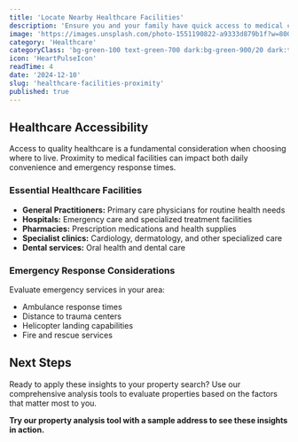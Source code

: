 ```yaml
---
title: 'Locate Nearby Healthcare Facilities'
description: 'Ensure you and your family have quick access to medical care when needed. Understand the proximity and response times of emergency services for added peace of mind.'
image: 'https://images.unsplash.com/photo-1551190822-a9333d879b1f?w=800&h=600&fit=crop&auto=format'
category: 'Healthcare'
categoryClass: 'bg-green-100 text-green-700 dark:bg-green-900/20 dark:text-green-400'
icon: 'HeartPulseIcon'
readTime: 4
date: '2024-12-10'
slug: 'healthcare-facilities-proximity'
published: true
---
```


## Healthcare Accessibility

Access to quality healthcare is a fundamental consideration when choosing where to live. Proximity to medical facilities can impact both daily convenience and emergency response times.

### Essential Healthcare Facilities

- **General Practitioners:** Primary care physicians for routine health needs
- **Hospitals:** Emergency care and specialized treatment facilities
- **Pharmacies:** Prescription medications and health supplies
- **Specialist clinics:** Cardiology, dermatology, and other specialized care
- **Dental services:** Oral health and dental care

### Emergency Response Considerations

Evaluate emergency services in your area:

- Ambulance response times
- Distance to trauma centers
- Helicopter landing capabilities
- Fire and rescue services

## Next Steps

Ready to apply these insights to your property search? Use our comprehensive analysis tools to evaluate properties based on the factors that matter most to you.

**Try our property analysis tool with a sample address to see these insights in action.**
